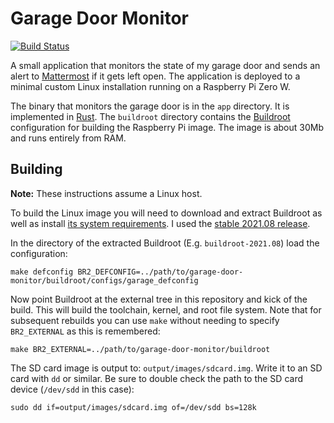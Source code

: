 # Garage Door Monitor

[![Build Status](https://api.cirrus-ci.com/github/wezm/garage-door-monitor.svg)](https://cirrus-ci.com/github/wezm/garage-door-monitor)

<!-- TODO: Add photo here -->

A small application that monitors the state of my garage door and sends an
alert to [Mattermost] if it gets left open. The application is deployed to a
minimal custom Linux installation running on a Raspberry Pi Zero W.

The binary that monitors the garage door is in the `app` directory. It is
implemented in [Rust]. The `buildroot` directory contains the [Buildroot]
configuration for building the Raspberry Pi image. The image is about 30Mb
and runs entirely from RAM.

## Building

**Note:** These instructions assume a Linux host.

To build the Linux image you will need to download and extract Buildroot as
well as install [its system requirements][reqs]. I used the [stable 2021.08
release][buildroot-dl].

In the directory of the extracted Buildroot (E.g. `buildroot-2021.08`) load the
configuration:

```
make defconfig BR2_DEFCONFIG=../path/to/garage-door-monitor/buildroot/configs/garage_defconfig
```

Now point Buildroot at the external tree in this repository and kick of the
build. This will build the toolchain, kernel, and root file system. Note that
for subsequent rebuilds you can use `make` without needing to specify
`BR2_EXTERNAL` as this is remembered:

```
make BR2_EXTERNAL=../path/to/garage-door-monitor/buildroot
```

The SD card image is output to: `output/images/sdcard.img`. Write it to an SD
card with `dd` or similar. Be sure to double check the path to the SD card
device (`/dev/sdd` in this case):

```
sudo dd if=output/images/sdcard.img of=/dev/sdd bs=128k
```

[Buildroot]: https://buildroot.org/
[buildroot-dl]: https://buildroot.org/downloads/buildroot-2021.08.tar.bz2
[Mattermost]: https://mattermost.com/
[Rust]: https://www.rust-lang.org/
[reqs]: https://buildroot.org/downloads/manual/manual.html#requirement
